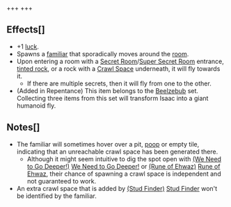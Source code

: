 +++
+++

Effects[]
---------


* +1 [luck](/wiki/Luck "Luck").
* Spawns a [familiar](/wiki/Familiar "Familiar") that sporadically moves around the [room](/wiki/Rooms "Rooms").
* Upon entering a room with a [Secret Room](/wiki/Secret_Room "Secret Room")/[Super Secret Room](/wiki/Super_Secret_Room "Super Secret Room") entrance, [tinted rock](/wiki/Obstacles#Tinted_Rocks "Obstacles"), or a rock with a [Crawl Space](/wiki/Crawl_Space "Crawl Space") underneath, it will fly towards it.
	+ If there are multiple secrets, then it will fly from one to the other.
* (Added in Repentance) This item belongs to the [Beelzebub](/wiki/Beelzebub "Beelzebub") set. Collecting three items from this set will transform Isaac into a giant humanoid fly.


Notes[]
-------


* The familiar will sometimes hover over a pit, [poop](/wiki/Poops "Poops") or empty tile, indicating that an unreachable crawl space has been generated there.
	+ Although it might seem intuitive to dig the spot open with [(We Need to Go Deeper!)](/wiki/We_Need_to_Go_Deeper! "We Need to Go Deeper!") [We Need to Go Deeper!](/wiki/We_Need_to_Go_Deeper! "We Need to Go Deeper!") or [(Rune of Ehwaz)](/wiki/Cards_and_Runes "Rune of Ehwaz") [Rune of Ehwaz](/wiki/Cards_and_Runes "Cards and Runes"), their chance of spawning a crawl space is independent and not guaranteed to work.
* An extra crawl space that is added by [(Stud Finder)](/wiki/Stud_Finder "Stud Finder") [Stud Finder](/wiki/Stud_Finder "Stud Finder") won't be identified by the familiar.


